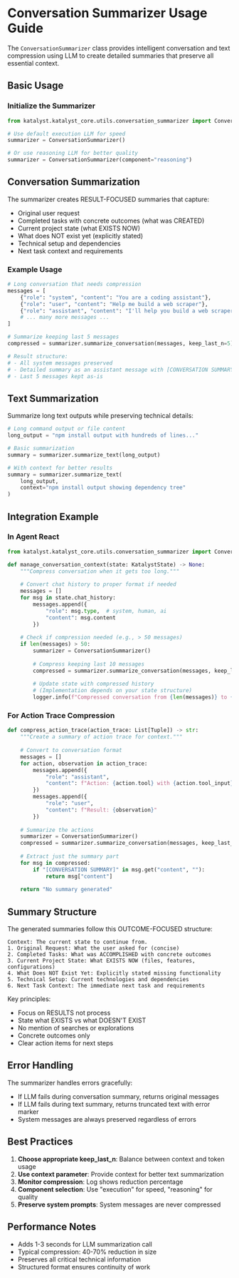 # Conversation Summarizer Usage Guide

The `ConversationSummarizer` class provides intelligent conversation and text compression using LLM to create detailed summaries that preserve all essential context.

## Basic Usage

### Initialize the Summarizer

```python
from katalyst.katalyst_core.utils.conversation_summarizer import ConversationSummarizer

# Use default execution LLM for speed
summarizer = ConversationSummarizer()

# Or use reasoning LLM for better quality
summarizer = ConversationSummarizer(component="reasoning")
```

## Conversation Summarization

The summarizer creates RESULT-FOCUSED summaries that capture:
- Original user request
- Completed tasks with concrete outcomes (what was CREATED)
- Current project state (what EXISTS NOW)
- What does NOT exist yet (explicitly stated)
- Technical setup and dependencies
- Next task context and requirements

### Example Usage

```python
# Long conversation that needs compression
messages = [
    {"role": "system", "content": "You are a coding assistant"},
    {"role": "user", "content": "Help me build a web scraper"},
    {"role": "assistant", "content": "I'll help you build a web scraper..."},
    # ... many more messages ...
]

# Summarize keeping last 5 messages
compressed = summarizer.summarize_conversation(messages, keep_last_n=5)

# Result structure:
# - All system messages preserved
# - Detailed summary as an assistant message with [CONVERSATION SUMMARY] markers
# - Last 5 messages kept as-is
```

## Text Summarization

Summarize long text outputs while preserving technical details:

```python
# Long command output or file content
long_output = "npm install output with hundreds of lines..."

# Basic summarization
summary = summarizer.summarize_text(long_output)

# With context for better results
summary = summarizer.summarize_text(
    long_output, 
    context="npm install output showing dependency tree"
)
```

## Integration Example

### In Agent React

```python
from katalyst.katalyst_core.utils.conversation_summarizer import ConversationSummarizer

def manage_conversation_context(state: KatalystState) -> None:
    """Compress conversation when it gets too long."""
    
    # Convert chat history to proper format if needed
    messages = []
    for msg in state.chat_history:
        messages.append({
            "role": msg.type,  # system, human, ai
            "content": msg.content
        })
    
    # Check if compression needed (e.g., > 50 messages)
    if len(messages) > 50:
        summarizer = ConversationSummarizer()
        
        # Compress keeping last 10 messages
        compressed = summarizer.summarize_conversation(messages, keep_last_n=10)
        
        # Update state with compressed history
        # (Implementation depends on your state structure)
        logger.info(f"Compressed conversation from {len(messages)} to {len(compressed)} messages")
```

### For Action Trace Compression

```python
def compress_action_trace(action_trace: List[Tuple]) -> str:
    """Create a summary of action trace for context."""
    
    # Convert to conversation format
    messages = []
    for action, observation in action_trace:
        messages.append({
            "role": "assistant",
            "content": f"Action: {action.tool} with {action.tool_input}"
        })
        messages.append({
            "role": "user",
            "content": f"Result: {observation}"
        })
    
    # Summarize the actions
    summarizer = ConversationSummarizer()
    compressed = summarizer.summarize_conversation(messages, keep_last_n=5)
    
    # Extract just the summary part
    for msg in compressed:
        if "[CONVERSATION SUMMARY]" in msg.get("content", ""):
            return msg["content"]
    
    return "No summary generated"
```

## Summary Structure

The generated summaries follow this OUTCOME-FOCUSED structure:

```
Context: The current state to continue from.
1. Original Request: What the user asked for (concise)
2. Completed Tasks: What was ACCOMPLISHED with concrete outcomes
3. Current Project State: What EXISTS NOW (files, features, configurations)
4. What Does NOT Exist Yet: Explicitly stated missing functionality
5. Technical Setup: Current technologies and dependencies
6. Next Task Context: The immediate next task and requirements
```

Key principles:
- Focus on RESULTS not process
- State what EXISTS vs what DOESN'T EXIST
- No mention of searches or explorations
- Concrete outcomes only
- Clear action items for next steps

## Error Handling

The summarizer handles errors gracefully:
- If LLM fails during conversation summary, returns original messages
- If LLM fails during text summary, returns truncated text with error marker
- System messages are always preserved regardless of errors

## Best Practices

1. **Choose appropriate keep_last_n**: Balance between context and token usage
2. **Use context parameter**: Provide context for better text summarization
3. **Monitor compression**: Log shows reduction percentage
4. **Component selection**: Use "execution" for speed, "reasoning" for quality
5. **Preserve system prompts**: System messages are never compressed

## Performance Notes

- Adds 1-3 seconds for LLM summarization call
- Typical compression: 40-70% reduction in size
- Preserves all critical technical information
- Structured format ensures continuity of work
